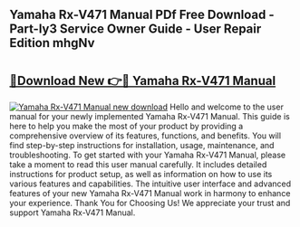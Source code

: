 ## Yamaha Rx-V471 Manual PDf Free Download - Part-ly3 Service Owner Guide - User Repair Edition mhgNv

# <h2><a href="http://bc11925.oget.top/?id=Yamaha+Rx-V471+Manual">🔗Download New 👉🔴 Yamaha Rx-V471 Manual</a></h2>

[![Yamaha Rx-V471 Manual new download](https://i.imgur.com/5g1atiW.png)](http://bc11925.oget.top/?id=Yamaha+Rx-V471+Manual)
Hello and welcome to the user manual for your newly implemented Yamaha Rx-V471 Manual. This guide is here to help you make the most of your product by providing a comprehensive overview of its features, functions, and benefits. You will find step-by-step instructions for installation, usage, maintenance, and troubleshooting. To get started with your Yamaha Rx-V471 Manual, please take a moment to read this user manual carefully. It includes detailed instructions for product setup, as well as information on how to use its various features and capabilities. The intuitive user interface and advanced features of your new Yamaha Rx-V471 Manual work in harmony to enhance your experience. Thank You for Choosing Us! We appreciate your trust and support Yamaha Rx-V471 Manual.
